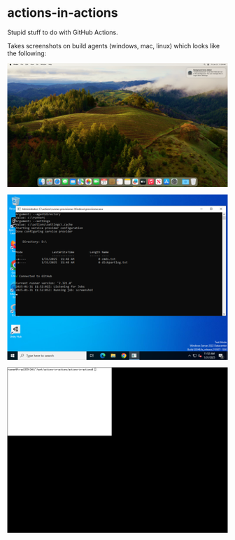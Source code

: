 # actions-in-actions

Stupid stuff to do with GitHub Actions.

Takes screenshots on build agents (windows, mac, linux) which looks like the following:

![](screenshot-mac.png)

![](screenshot-win.png)

![](screenshot-ubuntu.png)
